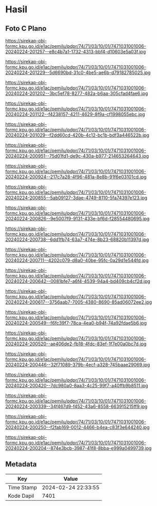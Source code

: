 # Hasil

## Foto C Plano

https://sirekap-obj-formc.kpu.go.id/e1ac/pemilu/pdpr/74/71/03/10/01/7471031001006-20240224-201257--e8c4b7a1-1732-4313-bbf4-d10603e5a03f.jpg

https://sirekap-obj-formc.kpu.go.id/e1ac/pemilu/pdpr/74/71/03/10/01/7471031001006-20240224-201229--5d6690bd-31c0-4be5-ae6b-d79182785025.jpg

https://sirekap-obj-formc.kpu.go.id/e1ac/pemilu/pdpr/74/71/03/10/01/7471031001006-20240224-201202--3bc5ef78-8277-482a-b6aa-305cfad4fae6.jpg

https://sirekap-obj-formc.kpu.go.id/e1ac/pemilu/pdpr/74/71/03/10/01/7471031001006-20240224-201122--f4238157-4211-4629-8f9a-cf1998055ebc.jpg

https://sirekap-obj-formc.kpu.go.id/e1ac/pemilu/pdpr/74/71/03/10/01/7471031001006-20240224-201029--f2dd60cd-420b-4c12-bc1b-bdf3a446522b.jpg

https://sirekap-obj-formc.kpu.go.id/e1ac/pemilu/pdpr/74/71/03/10/01/7471031001006-20240224-200951--75d01fd1-de9c-430a-b977-214653264643.jpg

https://sirekap-obj-formc.kpu.go.id/e1ac/pemilu/pdpr/74/71/03/10/01/7471031001006-20240224-200924--217c7a28-4f96-481a-8e8b-91f6e03101cd.jpg

https://sirekap-obj-formc.kpu.go.id/e1ac/pemilu/pdpr/74/71/03/10/01/7471031001006-20240224-200855--5ab09127-3dae-4749-8110-5fa74397e123.jpg

https://sirekap-obj-formc.kpu.go.id/e1ac/pemilu/pdpr/74/71/03/10/01/7471031001006-20240224-200826--9e5007f9-9131-433e-bf6d-f28554480695.jpg

https://sirekap-obj-formc.kpu.go.id/e1ac/pemilu/pdpr/74/71/03/10/01/7471031001006-20240224-200738--6dd1fb74-63a7-474e-8b23-68820b11397d.jpg

https://sirekap-obj-formc.kpu.go.id/e1ac/pemilu/pdpr/74/71/03/10/01/7471031001006-20240224-200711--4202c079-d8a0-40be-95fc-0a29d1e544fd.jpg

https://sirekap-obj-formc.kpu.go.id/e1ac/pemilu/pdpr/74/71/03/10/01/7471031001006-20240224-200642--0081bfe7-a6f4-4539-94a4-bd409cb4cf2d.jpg

https://sirekap-obj-formc.kpu.go.id/e1ac/pemilu/pdpr/74/71/03/10/01/7471031001006-20240224-200617--3756aab7-7005-4380-8690-85ad06072ee2.jpg

https://sirekap-obj-formc.kpu.go.id/e1ac/pemilu/pdpr/74/71/03/10/01/7471031001006-20240224-200549--f6fc39f7-78ca-4ea0-b94f-74a92fdae5b6.jpg

https://sirekap-obj-formc.kpu.go.id/e1ac/pemilu/pdpr/74/71/03/10/01/7471031001006-20240224-200520--ae406de2-fb18-4fdc-83ef-1f7e00a0bc7d.jpg

https://sirekap-obj-formc.kpu.go.id/e1ac/pemilu/pdpr/74/71/03/10/01/7471031001006-20240224-200446--32f71089-379b-4ecf-a328-745baae29069.jpg

https://sirekap-obj-formc.kpu.go.id/e1ac/pemilu/pdpr/74/71/03/10/01/7471031001006-20240224-200420--7dc980a0-8aa3-4c25-99f7-a40ffb9b8511.jpg

https://sirekap-obj-formc.kpu.go.id/e1ac/pemilu/pdpr/74/71/03/10/01/7471031001006-20240224-200339--34f467d9-f452-43a6-8558-663915215ff9.jpg

https://sirekap-obj-formc.kpu.go.id/e1ac/pemilu/pdpr/74/71/03/10/01/7471031001006-20240224-200250--f2fab169-0012-4466-b4ea-c83f3e644240.jpg

https://sirekap-obj-formc.kpu.go.id/e1ac/pemilu/pdpr/74/71/03/10/01/7471031001006-20240224-200204--874e3bcb-3987-41f8-8bba-e999a0499739.jpg


## Metadata

| Key        | Value               |
| ---------- | ------------------- |
| Time Stamp | 2024-02-24 22:33:55 |
| Kode Dapil | 7401                |



